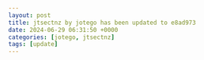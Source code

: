 ```yaml
---
layout: post
title: jtsectnz by jotego has been updated to e8ad973
date: 2024-06-29 06:31:50 +0000
categories: [jotego, jtsectnz]
tags: [update]
---
```



